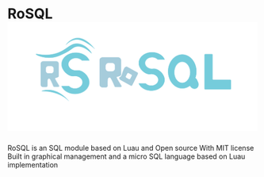 # RoSQL ![caption|width](https://raw.githubusercontent.com/LookHappilyRBX/RoSQL/Games/image/MdAbout/FullRoSQLLogoImage.png)
RoSQL is an SQL module based on Luau and Open source With MIT license
Built in graphical management and a micro SQL language based on Luau implementation
